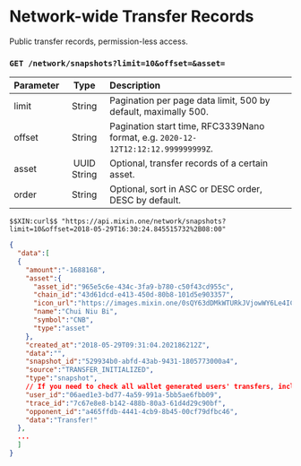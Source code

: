 # Network-wide Transfer Records

Public transfer records, permission-less access.

### `GET /network/snapshots?limit=10&offset=&asset=` 

| Parameter | Type | Description |
| :----- | :----: | :---- |
| limit | String | Pagination per page data limit, 500 by default, maximally 500. |
| offset | String | Pagination start time, RFC3339Nano format, e.g. `2020-12-12T12:12:12.999999999Z`. |
| asset | UUID String |Optional, transfer records of a certain asset. |
| order | String | Optional, sort in ASC or DESC order, DESC by default. |

```
$$XIN:curl$$ "https://api.mixin.one/network/snapshots?limit=10&offset=2018-05-29T16:30:24.845515732%2B08:00"
```

```json
{
  "data":[
  {
    "amount":"-1688168",
    "asset":{
      "asset_id":"965e5c6e-434c-3fa9-b780-c50f43cd955c",
      "chain_id":"43d61dcd-e413-450d-80b8-101d5e903357",
      "icon_url":"https://images.mixin.one/0sQY63dDMkWTURkJVjowWY6Le4ICjAFuu3ANVyZA4uI3UdkbuOT5fjJUT82ArNYmZvVcxDXyNjxoOv0TAYbQTNKS=s128",
      "name":"Chui Niu Bi",
      "symbol":"CNB",
      "type":"asset"
    },
    "created_at":"2018-05-29T09:31:04.202186212Z",
    "data":"",
    "snapshot_id":"529934b0-abfd-43ab-9431-1805773000a4",
    "source":"TRANSFER_INITIALIZED",
    "type":"snapshot",
    // If you need to check all wallet generated users' transfers, include the wallet authentication information in the request headers, and then the following fields will be returned.
    "user_id":"06aed1e3-bd77-4a59-991a-5bb5ae6fbb09",
    "trace_id":"7c67e8e8-b142-488b-80a3-61d4d29c90bf",
    "opponent_id":"a465ffdb-4441-4cb9-8b45-00cf79dfbc46",
    "data":"Transfer!"
  },
  ...
  ]
}
```